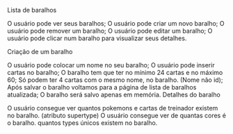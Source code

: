 Lista de baralhos

O usuário pode ver seus baralhos;
O usuário pode criar um novo baralho;
O usuário pode remover um baralho;
O usuário pode editar um baralho;
O usuário pode clicar num baralho para visualizar seus detalhes.


Criação de um baralho

O usuário pode colocar um nome no seu baralho;
O usuário pode inserir cartas no baralho;
O baralho tem que ter no mínimo 24 cartas e no máximo 60;
Só podem ter 4 cartas com o mesmo nome, no baralho. (Nome não id);
Após salvar o baralho voltamos para a página de lista de baralhos atualizada;
O baralho será salvo apenas em memória.
Detalhes do baralho

O usuário consegue ver quantos pokemons e cartas de treinador existem no baralho. (atributo supertype)
O usuário consegue ver de quantas cores é o baralho. quantos types únicos existem no baralho.